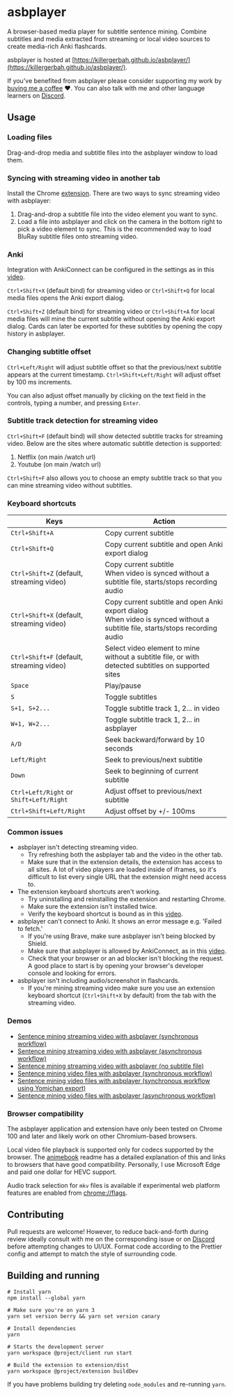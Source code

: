 # asbplayer
A browser-based media player for subtitle sentence mining. Combine subtitles and media extracted from streaming or local video sources to create media-rich Anki flashcards.

asbplayer is hosted at [https://killergerbah.github.io/asbplayer/](https://killergerbah.github.io/asbplayer/).

If you've benefited from asbplayer please consider supporting my work by [buying me a coffee](https://github.com/sponsors/killergerbah?frequency=one-time) ❤️. You can also talk with me and other language learners on [Discord](https://discord.gg/ad7VAQru7m).

## Usage

### Loading files
Drag-and-drop media and subtitle files into the asbplayer window to load them.

### Syncing with streaming video in another tab
Install the Chrome [extension](https://github.com/killergerbah/asbplayer/releases/latest). There are two ways to sync streaming video with asbplayer:

1. Drag-and-drop a subtitle file into the video element you want to sync.
2. Load a file into asbplayer and click on the camera in the bottom right to pick a video element to sync. This is the recommended way to load BluRay subtitle files onto streaming video.

### Anki
Integration with AnkiConnect can be configured in the settings as in this [video](https://youtu.be/Mv7fEVb6PHo?t=44).

`Ctrl+Shift+X` (default bind) for streaming video or `Ctrl+Shift+Q` for local media files opens the Anki export dialog.

`Ctrl+Shift+Z` (default bind) for streaming video or `Ctrl+Shift+A` for local media files will mine the current subtitle without opening the Anki export dialog. Cards can later be exported for these subtitles by opening the copy history in asbplayer.

### Changing subtitle offset
`Ctrl+Left/Right` will adjust subtitle offset so that the previous/next subtitle appears at the current timestamp. `Ctrl+Shift+Left/Right` will adjust offset by 100 ms increments.

You can also adjust offset manually by clicking on the text field in the controls, typing a number, and pressing `Enter`.

### Subtitle track detection for streaming video
`Ctrl+Shift+F` (default bind) will show detected subtitle tracks for streaming video. Below are the sites where automatic subtitle detection is supported:
1. Netflix (on main /watch url)
2. Youtube (on main /watch url)
   
`Ctrl+Shift+F` also allows you to choose an empty subtitle track so that you can mine streaming video without subtitles.


### Keyboard shortcuts
| Keys                                      | Action                                                                                                                          |
| ----------------------------------------- | ------------------------------------------------------------------------------------------------------------------------------- |
| `Ctrl+Shift+A`                            | Copy current subtitle                                                                                                           |
| `Ctrl+Shift+Q`                            | Copy current subtitle and open Anki export dialog                                                                               |
| `Ctrl+Shift+Z` (default, streaming video) | Copy current subtitle<br>When video is synced without a subtitle file, starts/stops recording audio                             |
| `Ctrl+Shift+X` (default, streaming video) | Copy current subtitle and open Anki export dialog<br>When video is synced without a subtitle file, starts/stops recording audio |
| `Ctrl+Shift+F` (default, streaming video) | Select video element to mine without a subtitle file, or with detected subtitles on supported sites                             |
| `Space`                                   | Play/pause                                                                                                                      |
| `S`                                       | Toggle subtitles                                                                                                                |
| `S+1, S+2...`                             | Toggle subtitle track 1, 2... in video                                                                                          |
| `W+1, W+2...`                             | Toggle subtitle track 1, 2... in asbplayer                                                                                      |
| `A/D`                                     | Seek backward/forward by 10 seconds                                                                                             |
| `Left/Right`                              | Seek to previous/next subtitle                                                                                                  |
| `Down`                                    | Seek to beginning of current subtitle                                                                                           |
| `Ctrl+Left/Right` or `Shift+Left/Right`   | Adjust offset to previous/next subtitle                                                                                         |
| `Ctrl+Shift+Left/Right`                   | Adjust offset by +/- 100ms                                                                                                      |

### Common issues
- asbplayer isn't detecting streaming video.
    - Try refreshing both the asbplayer tab and the video in the other tab.
    - Make sure that in the extension details, the extension has access to all sites.
      A lot of video players are loaded inside of iframes, so it's difficult to
      list every single URL that the extension might need access to.
- The extension keyboard shortcuts aren't working.
    - Try uninstalling and reinstalling the extension and restarting Chrome.
    - Make sure the extension isn't installed twice.
    - Verify the keyboard shortcut is bound as in this [video](https://youtu.be/wYWbgovfNlI).
- asbplayer can't connect to Anki. It shows an error message e.g. 'Failed to fetch.'
    - If you're using Brave, make sure asbplayer isn't being blocked by Shield.
    - Make sure that asbplayer is allowed by AnkiConnect, as in this [video](https://youtu.be/Mv7fEVb6PHo?t=44).
    - Check that your browser or an ad blocker isn't blocking the request. A good place to start is by opening your browser's developer console and looking for errors.
- asbplayer isn't including audio/screenshot in flashcards.
    - If you're mining streaming video make sure you use an extension keyboard shortcut (`Ctrl+Shift+X` by default) from the tab with the streaming video.
### Demos

- [Sentence mining streaming video with asbplayer (synchronous workflow)](https://www.youtube.com/watch?v=W9Lf3C7sRzc)
- [Sentence mining streaming video with asbplayer (asynchronous workflow)](https://www.youtube.com/watch?v=kJXVVixD8H8)
- [Sentence mining streaming video with asbplayer (no subtitle file)](https://www.youtube.com/watch?v=sgrJF99WX-Q)
- [Sentence mining video files with asbplayer (synchronous workflow)](https://www.youtube.com/watch?v=BSr_JusW8E8)
- [Sentence mining video files with asbplayer (synchronous workflow using Yomichan export)](https://www.youtube.com/watch?v=J3E82spYqIk)
- [Sentence mining video files with asbplayer (asynchronous workflow)](https://www.youtube.com/watch?v=HsrrpnfM4pI)

### Browser compatibility

The asbplayer application and extension have only been tested on Chrome 100 and later and likely work on other Chromium-based browsers.

Local video file playback is supported only for codecs supported by the browser. The [animebook](https://github.com/animebook/animebook.github.io#video-format-support) readme has a detailed explanation of this and links  to browsers that have good compatibility. Personally, I use Microsoft Edge and paid one dollar for HEVC support.

Audio track selection for `mkv` files is available if experimental web platform features are enabled from [chrome://flags](chrome://flags).

## Contributing

Pull requests are welcome! However, to reduce back-and-forth during review ideally consult with me on the corresponding issue or on [Discord](https://discord.gg/ad7VAQru7m) before attempting changes to UI/UX.  Format code according to the Prettier config and attempt to match the style of surrounding code.

## Building and running
```
# Install yarn
npm install --global yarn

# Make sure you're on yarn 3
yarn set version berry && yarn set version canary 

# Install dependencies
yarn

# Starts the development server
yarn workspace @project/client run start 

# Build the extension to extension/dist
yarn workspace @project/extension buildDev 
```

If you have problems building try deleting `node_modules` and re-running `yarn`.
